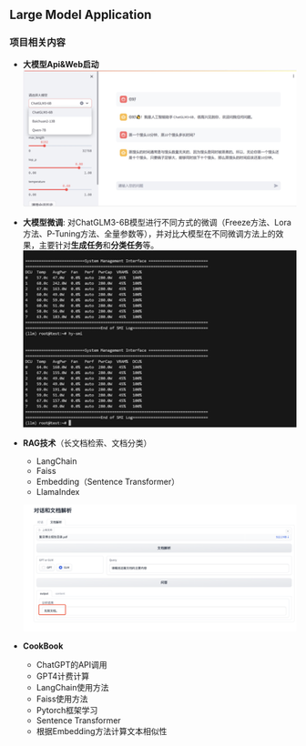 ## Large Model Application

### 项目相关内容

- **大模型Api&Web启动**
  ![g1](./img/WechatIMG792.jpg)

- **大模型微调**: 对ChatGLM3-6B模型进行不同方式的微调（Freeze方法、Lora方法、P-Tuning方法、全量参数等），并对比大模型在不同微调方法上的效果，主要针对**生成任务**和**分类任务**等。
  ![g3](./img/WechatIMG793.jpg)

- **RAG技术**（长文档检索、文档分类）
  - LangChain
  - Faiss
  - Embedding（Sentence Transformer）
  - LlamaIndex

  ![g2](./img/WechatIMG791.jpg)
- **CookBook**
  - ChatGPT的API调用
  - GPT4计费计算
  - LangChain使用方法
  - Faiss使用方法
  - Pytorch框架学习
  - Sentence Transformer
  - 根据Embedding方法计算文本相似性
